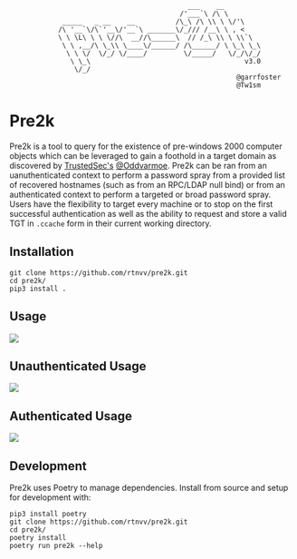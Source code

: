 ```
                                            ___    __         
                                          /'___`\ /\ \        
             _____   _ __    __          /\_\ /\ \\ \ \/'\    
            /\ '__`\/\`'__\/'__`\ _______\/_/// /__\ \ , <    
            \ \ \L\ \ \ \//\  __//\______\  // /_\ \\ \ \\`\  
             \ \ ,__/\ \_\\ \____\/______/ /\______/ \ \_\ \_\
              \ \ \/  \/_/ \/____/         \/_____/   \/_/\/_/
               \ \_\                                      v3.0    
                \/_/                                          
                                                        @garrfoster
                                                        @Tw1sm       
```

# Pre2k

Pre2k is a tool to query for the existence of pre-windows 2000 computer objects which can be leveraged to gain a foothold in a target domain as discovered by [TrustedSec's](https://www.trustedsec.com/blog/diving-into-pre-created-computer-accounts/) [@Oddvarmoe](https://twitter.com/Oddvarmoe). Pre2k can be ran from an uanuthenticated context to perform a password spray from a provided list of recovered hostnames (such as from an RPC/LDAP null bind) or from an authenticated context to perform a targeted or broad password spray. Users have the flexibility to target every machine or to stop on the first successful authentication as well as the ability to request and store a valid TGT in `.ccache` form in their current working directory.

## Installation

```
git clone https://github.com/rtnvv/pre2k.git
cd pre2k/
pip3 install .
```

## Usage
![](.github/usage.png)

## Unauthenticated Usage
![](.github/unauth-usage.png)

## Authenticated Usage
![](.github/auth-usage.png)

## Development
Pre2k uses Poetry to manage dependencies. Install from source and setup for development with:
```
pip3 install poetry
git clone https://github.com/rtnvv/pre2k.git
cd pre2k/
poetry install
poetry run pre2k --help
```

